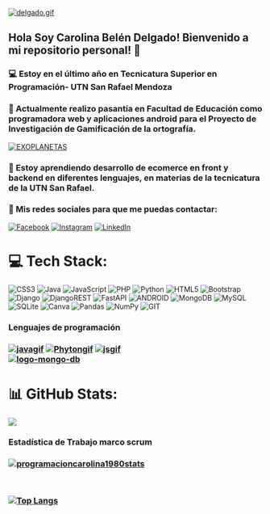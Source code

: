 [![delgado.gif](https://i.postimg.cc/pTJXQvFv/delgado.gif)](https://postimg.cc/tZ7jyLkv)
## Hola Soy Carolina Belén Delgado! Bienvenido a mi repositorio personal! 👋
### 💻 Estoy en el último año en Tecnicatura Superior en Programación- UTN San Rafael Mendoza
### 📲 Actualmente realizo pasantía en Facultad de Educación como programadora web y aplicaciones android para el Proyecto de Investigación de Gamificación de la ortografía.
<a href="https://postimg.cc/BjFnfRpc" target="_blank"><img src="https://i.postimg.cc/BjFnfRpc/EXOPLANETAS.gif" alt="EXOPLANETAS"/></a>
### 🛒 Estoy aprendiendo desarrollo de ecomerce en front y backend en diferentes lenguajes, en materias de la tecnicatura de la UTN San Rafael. 
### 💌 Mis redes sociales para que me puedas contactar:


[![Facebook](https://img.shields.io/badge/Facebook-%231877F2.svg?logo=Facebook&logoColor=white)](https://facebook.com/https://www.facebook.com/profile.php?id=100091659614709&mibextid=ZbWKwL) 
[![Instagram](https://img.shields.io/badge/Instagram-%23E4405F.svg?logo=Instagram&logoColor=white)](https://instagram.com/carolina-disenos) 
[![LinkedIn](https://img.shields.io/badge/LinkedIn-%230077B5.svg?logo=linkedin&logoColor=white)](https://linkedin.com/in/https://www.linkedin.com/in/carolina-bel%C3%A9n-delgado-558843219?utm_source=share&utm_campaign=share_via&utm_content=profile&utm_medium=android_app/)
# 💻 Tech Stack:

![CSS3](https://img.shields.io/badge/css3-%231572B6.svg?style=for-the-badge&logo=css3&logoColor=white) 
![Java](https://img.shields.io/badge/java-%23ED8B00.svg?style=for-the-badge&logo=java&logoColor=white) 
![JavaScript](https://img.shields.io/badge/javascript-%23323330.svg?style=for-the-badge&logo=javascript&logoColor=%23F7DF1E) 
![PHP](https://img.shields.io/badge/php-%23777BB4.svg?style=for-the-badge&logo=php&logoColor=white) 
![Python](https://img.shields.io/badge/python-3670A0?style=for-the-badge&logo=python&logoColor=ffdd54) 
![HTML5](https://img.shields.io/badge/html5-%23E34F26.svg?style=for-the-badge&logo=html5&logoColor=white) 
![Bootstrap](https://img.shields.io/badge/bootstrap-%23563D7C.svg?style=for-the-badge&logo=bootstrap&logoColor=white) 
![Django](https://img.shields.io/badge/django-%23092E20.svg?style=for-the-badge&logo=django&logoColor=white) 
![DjangoREST](https://img.shields.io/badge/DJANGO-REST-ff1709?style=for-the-badge&logo=django&logoColor=white&color=ff1709&labelColor=gray) 
![FastAPI](https://img.shields.io/badge/FastAPI-005571?style=for-the-badge&logo=fastapi) 
![ANDROID](https://img.shields.io/badge/android-%2320232a.svg?style=for-the-badge&logo=android&logoColor=%a4c639)
![MongoDB](https://img.shields.io/badge/MongoDB-%234ea94b.svg?style=for-the-badge&logo=mongodb&logoColor=white) ![MySQL](https://img.shields.io/badge/mysql-%2300f.svg?style=for-the-badge&logo=mysql&logoColor=white)
![SQLite](https://img.shields.io/badge/sqlite-%2307405e.svg?style=for-the-badge&logo=sqlite&logoColor=white) 
![Canva](https://img.shields.io/badge/Canva-%2300C4CC.svg?style=for-the-badge&logo=Canva&logoColor=white) ![Pandas](https://img.shields.io/badge/pandas-%23150458.svg?style=for-the-badge&logo=pandas&logoColor=white) 
![NumPy](https://img.shields.io/badge/numpy-%23013243.svg?style=for-the-badge&logo=numpy&logoColor=white) 
![GIT](https://img.shields.io/badge/Git-fc6d26?style=for-the-badge&logo=git&logoColor=white)
<h3> Lenguajes de programación <h3>
<a href="https://postimg.cc/ppWppbvv" target="_blank"><img src="https://i.postimg.cc/ppWppbvv/javagif.gif" alt="javagif"/></a>
<a href="https://postimg.cc/kBVGwN5T" target="_blank"><img src="https://i.postimg.cc/kBVGwN5T/Phytongif.gif" alt="Phytongif"/></a>
<a href="https://postimg.cc/9zCw6qrJ" target="_blank"><img src="https://i.postimg.cc/9zCw6qrJ/jsgif.gif" alt="jsgif"/></a>
</br>
<a href="https://postimg.cc/RJ6gP2j9" target="_blank"><img src="https://i.postimg.cc/RJ6gP2j9/logo-mongo-db.gif" alt="logo-mongo-db"/></a>

# 📊 GitHub Stats:

![](https://github-readme-streak-stats.herokuapp.com/?user=programacioncarolina1980&theme=dracula&hide_border=false)<br/>


<h3> Estadística de Trabajo marco scrum <h3>

[![programacioncarolina1980stats](https://github-readme-stats.vercel.app/api?username=programacioncarolina1980)](https://github.com/programacioncarolina1980/github-readme-stats)

</br>









[![Top Langs](https://github-readme-stats.vercel.app/api/top-langs/?username=programacioncarolina1980&layout=compact&text_color=daf7dc&bg_color=151515)](https://github.com/programacioncarolina1980/github-readme-stats)


